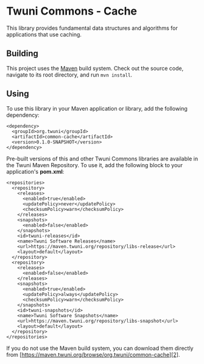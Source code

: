 # Twuni Commons - Cache

This library provides fundamental data structures and algorithms for applications that use caching.

## Building

This project uses the [Maven][1] build system. Check out the source code, navigate to its root
directory, and run `mvn install`.

 [1]: http://maven.apache.org/

## Using

To use this library in your Maven application or library, add the following dependency:

    <dependency>
      <groupId>org.twuni</groupId>
      <artifactId>common-cache</artifactId>
      <version>0.1.0-SNAPSHOT</version>
    </dependency>

Pre-built versions of this and other Twuni Commons libraries are available in the Twuni
Maven Repository. To use it, add the following block to your application's **pom.xml**:

    <repositories>
      <repository>
        <releases>
          <enabled>true</enabled>
          <updatePolicy>never</updatePolicy>
          <checksumPolicy>warn</checksumPolicy>
        </releases>
        <snapshots>
          <enabled>false</enabled>
        </snapshots>
        <id>twuni-releases</id>
        <name>Twuni Software Releases</name>
        <url>https://maven.twuni.org/repository/libs-release</url>
        <layout>default</layout>
      </repository>
      <repository>
        <releases>
          <enabled>false</enabled>
        </releases>
        <snapshots>
          <enabled>true</enabled>
          <updatePolicy>always</updatePolicy>
          <checksumPolicy>warn</checksumPolicy>
        </snapshots>
        <id>twuni-snapshots</id>
        <name>Twuni Software Snapshots</name>
        <url>https://maven.twuni.org/repository/libs-snapshot</url>
        <layout>default</layout>
      </repository>
    </repositories>

If you do not use the Maven build system, you can download them directly from
[https://maven.twuni.org/browse/org.twuni/common-cache][2].

 [2]: https://maven.twuni.org/browse/org.twuni/common-cache
